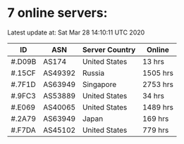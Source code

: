 # 7 online servers:

Latest update at: Sat Mar 28 14:10:11 UTC 2020

| ID | ASN | Server Country | Online |
| -- | --- | -------------- | ------ |
| #.D09B | AS174 | United States | 13 hrs |
| #.15CF | AS49392 | Russia | 1505 hrs |
| #.7F1D | AS63949 | Singapore | 2753 hrs |
| #.9FC3 | AS53889 | United States | 34 hrs |
| #.E069 | AS40065 | United States | 1489 hrs |
| #.2A79 | AS63949 | Japan | 169 hrs |
| #.F7DA | AS45102 | United States | 779 hrs |


